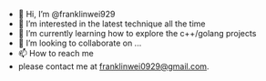 - 👋 Hi, I’m @franklinwei929
- 👀 I’m interested in the latest technique all the time
- 🌱 I’m currently learning how to explore the c++/golang projects
- 💞️ I’m looking to collaborate on ...
- 📫 How to reach me 
- please contact me at franklinwei0929@gmail.com.

<!---
franklinwei929/franklinwei929 is a ✨ special ✨ repository because its `README.md` (this file) appears on your GitHub profile.
You can click the Preview link to take a look at your changes.
--->
